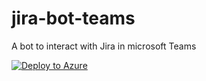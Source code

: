 # jira-bot-teams
A bot to interact with Jira in microsoft Teams

[![Deploy to Azure](http://azuredeploy.net/deploybutton.png)](https://azuredeploy.net/)
